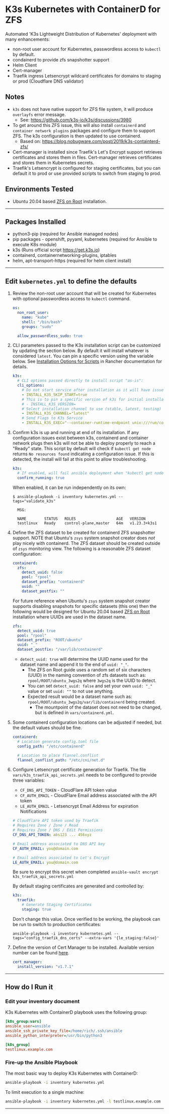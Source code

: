 # K3s Kubernetes with ContainerD for ZFS

Automated 'K3s Lightweight Distribution of Kubernetes' deployment with many enhancements:

* non-root user account for Kubernetes, passwordless access to `kubectl` by default.
* condainerd to provide zfs snapshotter support
* Helm Client
* Cert-manager
* Traefik ingress Letsencrypt wildcard certificates for domains to staging or prod (Cloudflare DNS validator)

## Notes

* `k3s` does not have native support for ZFS file system, it will produce `overlayfs` error message. 
  * See: https://github.com/k3s-io/k3s/discussions/3980
* To get around this ZFS issue, this will also install `containerd` and `container network plugins` packages and configure them to support ZFS. The k3s configuration is then updated to use containerd. 
  * Based on: https://blog.nobugware.com/post/2019/k3s-containterd-zfs/
* Cert-manager is installed since Traefik's Let's Encrypt support retrieves certificates and stores them in files. Cert-manager retrieves certificates and stores them in Kubernetes secrets.
* Traefik's Letsencrypt is configured for staging certificates, but you can default it to prod or use provided scripts to switch from staging to prod.

## Environments Tested

* Ubuntu 20.04 based [ZFS on Root](https://gitea.rich-durso.us/reefland/ansible/src/branch/master/roles/zfs_on_root) installation.

---

## Packages Installed

* python3-pip (required for Ansible managed nodes)
* pip packages - openshift, pyyaml, kubernetes (required for Ansible to execute K8s module)
* k3s (Runs official script https://get.k3s.io)
* containerd, containernetworking-plugins, iptables
* helm, apt-transport-https (required for helm client install)

---

## Edit `kubernetes.yml` to define the defaults

1. Review the non-root user account that will be created for Kubernetes with optional passwordless access to `kubectl` command.

    ```yml
    os:
      non_root_user:
        name: "kube"
        shell: "/bin/bash"
        groups: "sudo"

      allow_passwordless_sudo: true
    ```

2. CLI parameters passed to the K3s installation script can be customized by updating the section below. By default it will install whatever is considered `latest`. You can pin a specific version using the variable below.  See [Installation Options for Scripts](https://rancher.com/docs/k3s/latest/en/installation/install-options/) in Rancher documentation for details.

    ```yml
    k3s:
      # CLI options passed directly to install script "as-is":
      cli_options:
        # Do not start service after installation as it will have issues with ZFS
        - INSTALL_K3S_SKIP_START=true
        # This is to pin a specific version of k3s for initial installation
        # - INSTALL_K3S_VERSION=
        # Select installation channel to use (stable, latest, testing)
        - INSTALL_K3S_CHANNEL="latest"
        # Send Flags to K3s Service
        - INSTALL_K3S_EXEC="--container-runtime-endpoint unix:///run/containerd/containerd.sock"
    ```

3. Confirm k3s is up and running at end of its installation. If any configuration issues exist between k3s, containerd and container network plugs then k3s will not be able to deploy properly to reach a "Ready" state. This script by default will check if `kubectl get node` returns `No resources found` indicating a configuration issue.  If this is detected, the install will fail at this point to allow troubleshooting.

    ```yml
    k3s:
      # If enabled, will fail ansible deployment when "kubectl get node" returns "No resources found"
      confirm_running: true
    ```

    When enabled, it can be run independently on its own:

    ```shell
    $ ansible-playbook -i inventory kubernetes.yml --tags="validate_k3s"
    
      MSG:

      NAME        STATUS   ROLES                  AGE   VERSION
      testlinux   Ready    control-plane,master   64m   v1.23.3+k3s1
    ```

4. Define the ZFS dataset to be created for containerd ZFS snapshotter support.  NOTE that Ubuntu's `zsys` system snapshot creator does _not_ play nicely with containerd. The ZFS dataset should be created outside of `zsys` monitoring view. The following is a reasonable ZFS dataset configuration:

    ```yml
    containerd:
      zfs:
        detect_uuid: false
        pool: "rpool"
        dataset_prefix: "containerd"
        uuid: ""
        dataset_postfix: ""
    ```

    For future reference when Ubuntu's `zsys` system snapshot creator supports disabling snapshots for specific datasets (this one) then the following would be designed for Ubuntu 20.04 based [ZFS on Root](https://gitea.rich-durso.us/reefland/ansible/src/branch/master/roles/zfs_on_root) installation where UUIDs are used in the dataset name.

    ```yml
    zfs:
      detect_uuid: true
      pool: "rpool"
      dataset_prefix: "ROOT/ubuntu"
      uuid: "_"
      dataset_postfix: "/var/lib/containerd"
    ```

    * `detect_uuid: true` will determine the UUID name used for the dataset name and append it to the end of `uuid: "_"`.  
      * The ZFS on Root guide uses a random set of six characters (UUID) in the naming convention of zfs datasets such as: `rpool/ROOT/ubuntu_3wgs2q` where `3wgs2q` is the UUID to detect.
      * You can set `detect_uuid: false` and set your own `uuid: "_"` value or set `uuid: ""` to not use anything.
      * Expected result would be a dataset name such as: `rpool/ROOT/ubuntu_3wgs2q/var/lib/containerd` being created.
        * The mountpoint of the dataset does not need to be changed, but is defined in `vars/containerd.yml`.

5. Some containerd configuration locations can be adjusted if needed, but the default values should be fine.

    ```yml
    containerd:
      # Location generate config.toml file
      config_path: "/etc/containerd"

      # Location to place flannel.conflist
      flannel_conflist_path: "/etc/cni/net.d"
    ```

6. Configure Letsencrypt certificate generation for Traefik.  The file `vars/k3s_traefik_api_secrets.yml` needs to be configured to provide three variables:

    * `CF_DNS_API_TOKEN` - CloudFlare API token value
    * `CF_AUTH_EMAIL` - CloudFlare Email address associated with the API token
    * `LE_AUTH_EMAIL` - Letsencrypt Email Address for expiration Notifications

    ```yml
    # Cloudflare API token used by Traefik
    # Requires Zone / Zone / Read
    # Requires Zone / DNS / Edit Permissions
    CF_DNS_API_TOKEN: abs123 ... 456xyz

    # Email address associated to DNS API key
    CF_AUTH_EMAIL: you@domain.com

    # Email address associated to Let's Encrypt
    LE_AUTH_EMAIL: you@domain.com
    ```

    Be sure to encrypt this secret when completed `ansible-vault encrypt k3s_traefik_api_secrets.yml`

    By default staging certificates are generated and controlled by:

    ```yaml
    k3s:
      traefik:
        # Generate Staging Certificates
        staging: true
    ```

    Don't change this value. Once verified to be working, the playbook can be run to switch to production certificates:

    ```shell
    ansible-playbook -i inventory kubernetes.yml --tags="config_traefik_dns_certs" --extra-vars '{le_staging:false}' 
    ```

7. Define the version of Cert Manager to be installed. Available version number can be found [here](https://artifacthub.io/packages/helm/cert-manager/cert-manager).

    ```yml
    cert_manager:
      install_version: "v1.7.1"

    ```

---

## How do I Run it

### Edit your inventory document

K3s Kubernetes with ContainerD playbook uses the following group:

```ini
[k8s_group:vars]
ansible_user=ansible
ansible_ssh_private_key_file=/home/rich/.ssh/ansible
ansible_python_interpreter=/usr/bin/python3

[k8s_group]
testlinux.example.com
```

### Fire-up the Ansible Playbook

The most basic way to deploy K3s Kubernetes with ContainerD:

```bash
ansible-playbook -i inventory kubernetes.yml
```

To limit execution to a single machine:

```bash
ansible-playbook -i inventory kubernetes.yml -l testlinux.example.com
```

---
